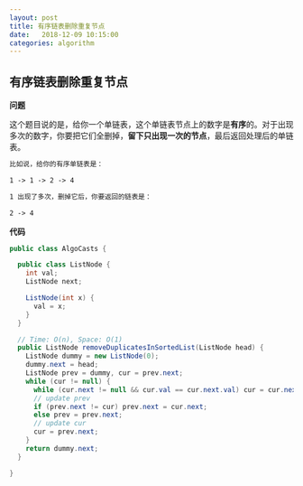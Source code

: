 ```yaml
---
layout: post
title: 有序链表删除重复节点
date:   2018-12-09 10:15:00
categories: algorithm
---
```


## 有序链表删除重复节点

**问题**

这个题目说的是，给你一个单链表，这个单链表节点上的数字是**有序**的。对于出现多次的数字，你要把它们全删掉，**留下只出现一次的节点**，最后返回处理后的单链表。

```markdown
比如说，给你的有序单链表是：

1 -> 1 -> 2 -> 4

1 出现了多次，删掉它后，你要返回的链表是：

2 -> 4
```

**代码**

```java
public class AlgoCasts {

  public class ListNode {
    int val;
    ListNode next;

    ListNode(int x) {
      val = x;
    }
  }

  // Time: O(n), Space: O(1)
  public ListNode removeDuplicatesInSortedList(ListNode head) {
    ListNode dummy = new ListNode(0);
    dummy.next = head;
    ListNode prev = dummy, cur = prev.next;
    while (cur != null) {
      while (cur.next != null && cur.val == cur.next.val) cur = cur.next;
      // update prev
      if (prev.next != cur) prev.next = cur.next;
      else prev = prev.next;
      // update cur
      cur = prev.next;
    }
    return dummy.next;
  }

}
```

